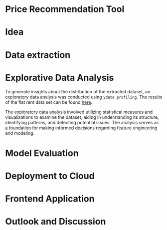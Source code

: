# Price Recommendation Tool

# Idea


# Data extraction 


# Explorative Data Analysis 

To generate insights about the distribution of the extracted dataset, an exploratory data analysis was conducted using `ydata profiling`. 
The results of the flat rent data set can be found [here](https://michaelseitz98.github.io/enterprise-ai-project/eda-wue-rent-all.html).

The exploratory data analysis involved utilizing statistical measures and visualizations to examine the dataset, aiding in understanding its structure, identifying patterns, and detecting potential issues. The analysis serves as a foundation for making informed decisions regarding feature engineering and modeling.

# Model Evaluation 


# Deployment to Cloud 


# Frontend Application 


# Outlook and Discussion
